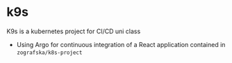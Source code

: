 # k9s

K9s is a kubernetes project for CI/CD uni class

- Using Argo for continuous integration of a React application contained in `zografska/k8s-project`
